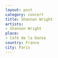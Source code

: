 ```yaml
---
layout: post
category: concert
title: Shannon Wright
artists: 
- Shannon Wright
place: 
- Café de la Danse
country: France
city: Paris
---
```


